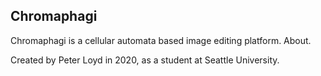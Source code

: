 <h2>Chromaphagi</h2>
Chromaphagi is a cellular automata based image editing platform.
About.

Created by Peter Loyd in 2020, as a student at Seattle University.
